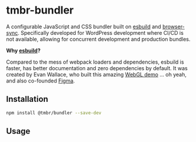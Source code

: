 # tmbr-bundler

A configurable JavaScript and CSS bundler built on [esbuild](https://esbuild.github.io) and [browser-sync](https://browsersync.io). Specifically developed for WordPress development where CI/CD is not available, allowing for concurrent development and production bundles.

**Why [esbuild](https://esbuild.github.io)?**

Compared to the mess of webpack loaders and dependencies, esbuild is faster, has better documentation and zero dependencies by default. It was created by Evan Wallace, who built this amazing [WebGL demo](https://madebyevan.com/webgl-water) ... oh yeah, and also co-founded [Figma](https://www.figma.com/).

## Installation 

```bash
npm install @tmbr/bundler --save-dev
```

## Usage
